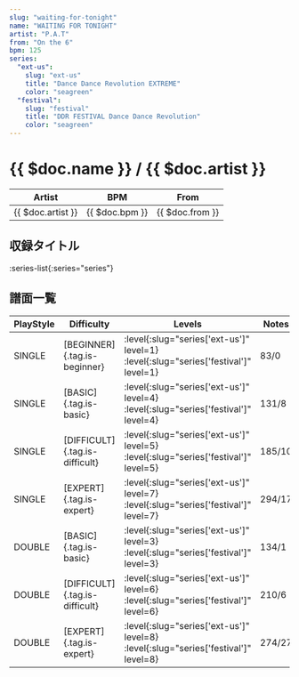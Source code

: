 ```yaml
---
slug: "waiting-for-tonight"
name: "WAITING FOR TONIGHT"
artist: "P.A.T"
from: "On the 6"
bpm: 125
series:
  "ext-us":
    slug: "ext-us"
    title: "Dance Dance Revolution EXTREME"
    color: "seagreen"
  "festival":
    slug: "festival"
    title: "DDR FESTIVAL Dance Dance Revolution"
    color: "seagreen"
---
```


# {{ $doc.name }} / {{ $doc.artist }}

|Artist|BPM|From|
|------|---|----|
|{{ $doc.artist }}|{{ $doc.bpm }}|{{ $doc.from }}|

## 収録タイトル

:series-list{:series="series"}

## 譜面一覧

|PlayStyle|Difficulty|Levels|Notes|Movie|
|---------|----------|------|-----|-----|
|SINGLE|[BEGINNER]{.tag.is-beginner}|:level{:slug="series['ext-us']" level=1} :level{:slug="series['festival']" level=1}|83/0||
|SINGLE|[BASIC]{.tag.is-basic}|:level{:slug="series['ext-us']" level=4} :level{:slug="series['festival']" level=4}|131/8||
|SINGLE|[DIFFICULT]{.tag.is-difficult}|:level{:slug="series['ext-us']" level=5} :level{:slug="series['festival']" level=5}|185/10||
|SINGLE|[EXPERT]{.tag.is-expert}|:level{:slug="series['ext-us']" level=7} :level{:slug="series['festival']" level=7}|294/17||
|DOUBLE|[BASIC]{.tag.is-basic}|:level{:slug="series['ext-us']" level=3} :level{:slug="series['festival']" level=3}|134/1||
|DOUBLE|[DIFFICULT]{.tag.is-difficult}|:level{:slug="series['ext-us']" level=6} :level{:slug="series['festival']" level=6}|210/6||
|DOUBLE|[EXPERT]{.tag.is-expert}|:level{:slug="series['ext-us']" level=8} :level{:slug="series['festival']" level=8}|274/27||
